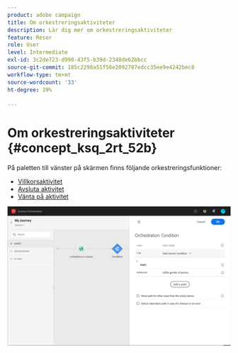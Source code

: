 ```yaml
---
product: adobe campaign
title: Om orkestreringsaktiviteter
description: Lär dig mer om orkestreringsaktiviteter
feature: Resor
role: User
level: Intermediate
exl-id: 3c2de723-d990-43f5-b39d-2348de62bbcc
source-git-commit: 185c2296a51f58e2092787edcc35ee9e4242bec8
workflow-type: tm+mt
source-wordcount: '33'
ht-degree: 39%

---
```


# Om orkestreringsaktiviteter {#concept_ksq_2rt_52b}

På paletten till vänster på skärmen finns följande orkestreringsfunktioner:

* [Villkorsaktivitet](../building-journeys/condition-activity.md)
* [Avsluta aktivitet](../building-journeys/end-activity.md)
* [Vänta på aktivitet](../building-journeys/wait-activity.md)

![](../assets/journey49.png)
